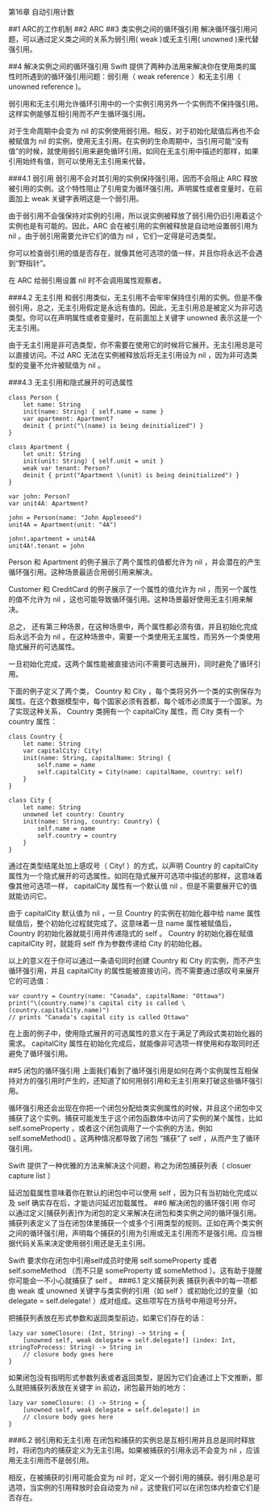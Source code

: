 第16章 自动引用计数

##1 ARC的工作机制
##2 ARC
##3 类实例之间的循环强引用
解决循环强引用问题，可以通过定义类之间的关系为弱引用( weak )或无主引用( unowned )来代替强引用。

##4 解决实例之间的循环强引用
Swift 提供了两种办法用来解决你在使用类的属性时所遇到的循环强引用问题：弱引用（ weak reference ）和无主引用（ unowned reference )。

弱引用和无主引用允许循环引用中的一个实例引用另外一个实例而不保持强引用。这样实例能够互相引用而不产生循环强引用。

对于生命周期中会变为 nil 的实例使用弱引用。相反，对于初始化赋值后再也不会被赋值为 nil 的实例，使用无主引用。在实例的生命周期中，当引用可能“没有值”的时候，就使用弱引用来避免循环引用。如同在无主引用中描述的那样，如果引用始终有值，则可以使用无主引用来代替。

###4.1 弱引用
弱引用不会对其引用的实例保持强引用，因而不会阻止 ARC 释放被引用的实例。这个特性阻止了引用变为循环强引用。声明属性或者变量时，在前面加上 weak 关键字表明这是一个弱引用。

由于弱引用不会强保持对实例的引用，所以说实例被释放了弱引用仍旧引用着这个实例也是有可能的。因此，ARC 会在被引用的实例被释放是自动地设置弱引用为 nil 。由于弱引用需要允许它们的值为 nil ，它们一定得是可选类型。

你可以检查弱引用的值是否存在，就像其他可选项的值一样，并且你将永远不会遇到“野指针”。

在 ARC 给弱引用设置 nil 时不会调用属性观察者。

###4.2 无主引用
和弱引用类似，无主引用不会牢牢保持住引用的实例。但是不像弱引用，总之，无主引用假定是永远有值的。因此，无主引用总是被定义为非可选类型。你可以在声明属性或者变量时，在前面加上关键字 unowned 表示这是一个无主引用。

由于无主引用是非可选类型，你不需要在使用它的时候将它展开。无主引用总是可以直接访问。不过 ARC 无法在实例被释放后将无主引用设为 nil ，因为非可选类型的变量不允许被赋值为 nil 。

###4.3 无主引用和隐式展开的可选属性
```
class Person {
    let name: String
    init(name: String) { self.name = name }
    var apartment: Apartment?
    deinit { print("\(name) is being deinitialized") }
}
 
class Apartment {
    let unit: String
    init(unit: String) { self.unit = unit }
    weak var tenant: Person?
    deinit { print("Apartment \(unit) is being deinitialized") }
}

var john: Person?
var unit4A: Apartment?
 
john = Person(name: "John Appleseed")
unit4A = Apartment(unit: "4A")
 
john!.apartment = unit4A
unit4A!.tenant = john
```
 Person 和 Apartment 的例子展示了两个属性的值都允许为 nil ，并会潜在的产生循环强引用。这种场景最适合用弱引用来解决。

Customer 和 CreditCard 的例子展示了一个属性的值允许为 nil ，而另一个属性的值不允许为 nil ，这也可能导致循环强引用。这种场景最好使用无主引用来解决。

总之， 还有第三种场景，在这种场景中，两个属性都必须有值，并且初始化完成后永远不会为 nil 。在这种场景中，需要一个类使用无主属性，而另外一个类使用隐式展开的可选属性。

一旦初始化完成，这两个属性能被直接访问(不需要可选展开)，同时避免了循环引用。

下面的例子定义了两个类， Country 和 City ，每个类将另外一个类的实例保存为属性。在这个数据模型中，每个国家必须有首都，每个城市必须属于一个国家。为了实现这种关系， Country 类拥有一个 capitalCity 属性，而 City 类有一个 country 属性：

```
class Country {
    let name: String
    var capitalCity: City!
    init(name: String, capitalName: String) {
        self.name = name
        self.capitalCity = City(name: capitalName, country: self)
    }
}
 
class City {
    let name: String
    unowned let country: Country
    init(name: String, country: Country) {
        self.name = name
        self.country = country
    }
}
```
通过在类型结尾处加上感叹号（ City! ）的方式，以声明 Country 的 capitalCity 属性为一个隐式展开的可选属性。如同在隐式展开可选项中描述的那样，这意味着像其他可选项一样， capitalCity 属性有一个默认值 nil ，但是不需要展开它的值就能访问它。

由于 capitalCity 默认值为 nil ，一旦 Country 的实例在初始化器中给 name 属性赋值后，整个初始化过程就完成了。这意味着一旦 name 属性被赋值后， Country 的初始化器就能引用并传递隐式的 self 。 Country 的初始化器在赋值 capitalCity 时，就能将 self 作为参数传递给 City 的初始化器。

以上的意义在于你可以通过一条语句同时创建 Country 和 City 的实例，而不产生循环强引用，并且 capitalCity 的属性能被直接访问，而不需要通过感叹号来展开它的可选值：
```
var country = Country(name: "Canada", capitalName: "Ottawa")
print("\(country.name)'s capital city is called \(country.capitalCity.name)")
// prints "Canada's capital city is called Ottawa"
```
在上面的例子中，使用隐式展开的可选属性的意义在于满足了两段式类初始化器的需求。 capitalCity 属性在初始化完成后，就能像非可选项一样使用和存取同时还避免了循环强引用。

##5 闭包的循环强引用
上面我们看到了循环强引用是如何在两个实例属性互相保持对方的强引用时产生的，还知道了如何用弱引用和无主引用来打破这些循环强引用。

循环强引用还会出现在你把一个闭包分配给类实例属性的时候，并且这个闭包中又捕获了这个实例。捕获可能发生于这个闭包函数体中访问了实例的某个属性，比如 self.someProperty ，或者这个闭包调用了一个实例的方法，例如 self.someMethod() 。这两种情况都导致了闭包 “捕获”了  self ，从而产生了循环强引用。

Swift 提供了一种优雅的方法来解决这个问题，称之为闭包捕获列表（ closuer capture list ）

延迟加载属性意味着你在默认的闭包中可以使用 self ，因为只有当初始化完成以及 self 确实存在后，才能访问延迟加载属性。
##6 解决闭包的循环强引用
你可以通过定义[捕获列表]作为闭包的定义来解决在闭包和类实例之间的循环强引用。捕获列表定义了当在闭包体里捕获一个或多个引用类型的规则。正如在两个类实例之间的循环强引用，声明每个捕获的引用为引用或无主引用而不是强引用。应当根据代码关系来决定使用弱引用还是无主引用。

Swift 要求你在闭包中引用self成员时使用 self.someProperty 或者 self.someMethod （而不只是 someProperty 或 someMethod ）。这有助于提醒你可能会一不小心就捕获了 self 。
###6.1 定义捕获列表
捕获列表中的每一项都由 weak 或 unowned 关键字与类实例的引用（如 self ）或初始化过的变量（如 delegate = self.delegate! ）成对组成。这些项写在方括号中用逗号分开。

把捕获列表放在形式参数和返回类型前边，如果它们存在的话：

```
lazy var someClosure: (Int, String) -> String = {
    [unowned self, weak delegate = self.delegate!] (index: Int, stringToProcess: String) -> String in
    // closure body goes here
}
```
如果闭包没有指明形式参数列表或者返回类型，是因为它们会通过上下文推断，那么就把捕获列表放在关键字 in 前边，闭包最开始的地方：
```
lazy var someClosure: () -> String = {
    [unowned self, weak delegate = self.delegate!] in
    // closure body goes here
}
```

###6.2 弱引用和无主引用
在闭包和捕获的实例总是互相引用并且总是同时释放时，将闭包内的捕获定义为无主引用。如果被捕获的引用永远不会变为 nil ，应该用无主引用而不是弱引用。

相反，在被捕获的引用可能会变为 nil 时，定义一个弱引用的捕获。弱引用总是可选项，当实例的引用释放时会自动变为 nil 。这使我们可以在闭包体内检查它们是否存在。
